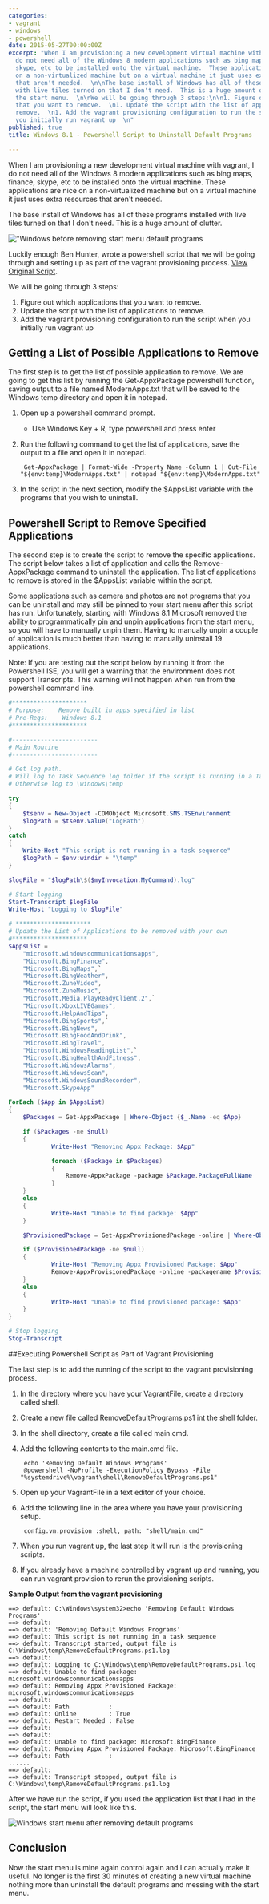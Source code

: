 ```yaml
---
categories:
- vagrant
- windows
- powershell
date: 2015-05-27T00:00:00Z
excerpt: "When I am provisioning a new development virtual machine with vagrant, I
  do not need all of the Windows 8 modern applications such as bing maps, finance,
  skype, etc to be installed onto the virtual machine.  These applications are nice
  on a non-virtualized machine but on a virtual machine it just uses extra resources
  that aren't needed.  \n\nThe base install of Windows has all of these programs installed
  with live tiles turned on that I don't need.  This is a huge amount of clutter in
  the start menu.  \n\nWe will be going through 3 steps:\n\n1. Figure out which applications
  that you want to remove.  \n1. Update the script with the list of applications to
  remove.  \n1. Add the vagrant provisioning configuration to run the script when
  you initially run vagrant up  \n"
published: true
title: Windows 8.1 - Powershell Script to Uninstall Default Programs

---
```


When I am provisioning a new development virtual machine with vagrant, I do not need all of the Windows 8 modern applications such as bing maps, finance, skype, etc to be installed onto the virtual machine.  These applications are nice on a non-virtualized machine but on a virtual machine it just uses extra resources that aren't needed.  

The base install of Windows has all of these programs installed with live tiles turned on that I don't need.  This is a huge amount of clutter.  

!["Windows before removing start menu default programs](/images/vagrant/Vagrant-Pre-RemoveDefaultProgramsProvisioning.png)

Luckily enough Ben Hunter, wrote a powershell script that we will be going through and setting up as part of the vagrant provisioning process.    [View Original Script](http://blogs.technet.com/b/deploymentguys/archive/2013/10/21/removing-windows-8-1-built-in-applications.aspx).  

We will be going through 3 steps:

1. Figure out which applications that you want to remove.  
1. Update the script with the list of applications to remove.  
1. Add the vagrant provisioning configuration to run the script when you initially run vagrant up  

## Getting a List of Possible Applications to Remove 

The first step is to get the list of possible application to remove.  We are going to get this list by running the Get-AppxPackage powershell function,  saving output to a file named ModernApps.txt that will be saved to the Windows temp directory and open it in notepad.  

1. Open up a powershell command prompt.
	* Use Windows Key + R, type powershell and press enter
	
1. Run the following command to get the list of applications, save the output to a file and open it in notepad.

		Get-AppxPackage | Format-Wide -Property Name -Column 1 | Out-File "${env:temp}\ModernApps.txt" | notepad "${env:temp}\ModernApps.txt"
		
1. In the script in the next section, modify the $AppsList variable with the programs that you wish to uninstall.

## Powershell Script to Remove Specified Applications
 
The second step is to create the script to remove the specific applications.  The script below takes a list of application and calls the Remove-AppxPackage command to uninstall the application.  The list of applications to remove is stored in the $AppsList variable within the script.
 
Some applications such as camera and photos are not programs that you can be uninstall and may still be pinned to your start menu after this script has run.  Unfortunately, starting with Windows 8.1 Microsoft removed the ability to programmatically pin and unpin applications from the start menu, so you will have to manually unpin them.  Having to manually unpin a couple of application is much better than having to manually uninstall 19 applications.  

Note:  If you are testing out the script below by running it from the Powershell ISE, you will get a warning that the environment does not support Transcripts.  This warning will not happen when run from the powershell command line.

```powershell
#********************* 
# Purpose:    Remove built in apps specified in list 
# Pre-Reqs:    Windows 8.1 
#********************* 

#------------------------ 
# Main Routine 
#------------------------

# Get log path. 
# Will log to Task Sequence log folder if the script is running in a Task Sequence 
# Otherwise log to \windows\temp

try
{
	$tsenv = New-Object -COMObject Microsoft.SMS.TSEnvironment	
	$logPath = $tsenv.Value("LogPath")
}
catch
{
	Write-Host "This script is not running in a task sequence"	
	$logPath = $env:windir + "\temp"
}

$logFile = "$logPath\$($myInvocation.MyCommand).log"

# Start logging
Start-Transcript $logFile
Write-Host "Logging to $logFile"

# ********************* 
# Update the List of Applications to be removed with your own
#********************* 
$AppsList = 
	"microsoft.windowscommunicationsapps",
	"Microsoft.BingFinance",
	"Microsoft.BingMaps",`
	"Microsoft.BingWeather",
	"Microsoft.ZuneVideo",
	"Microsoft.ZuneMusic",
	"Microsoft.Media.PlayReadyClient.2",`
	"Microsoft.XboxLIVEGames",
	"Microsoft.HelpAndTips",
	"Microsoft.BingSports",`
	"Microsoft.BingNews",
	"Microsoft.BingFoodAndDrink",
	"Microsoft.BingTravel",
	"Microsoft.WindowsReadingList",`
	"Microsoft.BingHealthAndFitness",
	"Microsoft.WindowsAlarms",
	"Microsoft.WindowsScan",
	"Microsoft.WindowsSoundRecorder",
	"Microsoft.SkypeApp"

ForEach ($App in $AppsList)
{
	$Packages = Get-AppxPackage | Where-Object {$_.Name -eq $App}

	if ($Packages -ne $null)
	{
			Write-Host "Removing Appx Package: $App"

			foreach ($Package in $Packages)
			{
				Remove-AppxPackage -package $Package.PackageFullName	
			}
	}
	else	
	{
			Write-Host "Unable to find package: $App"
	}

	$ProvisionedPackage = Get-AppxProvisionedPackage -online | Where-Object {$_.displayName -eq $App}

	if ($ProvisionedPackage -ne $null)
	{
			Write-Host "Removing Appx Provisioned Package: $App"
			Remove-AppxProvisionedPackage -online -packagename $ProvisionedPackage.PackageName
	}
	else
	{
			Write-Host "Unable to find provisioned package: $App"
	}
}

# Stop logging	
Stop-Transcript
```

##Executing Powershell Script as Part of Vagrant Provisioning

The last step is to add the running of the script to the vagrant provisioning process.

1. In the directory where you have your VagrantFile, create a directory called shell.
1. Create a new file called RemoveDefaultPrograms.ps1 int the shell folder.
1. In the shell directory, create a file called main.cmd.
1. Add the following contents to the main.cmd file.

		echo 'Removing Default Windows Programs'		
		@powershell -NoProfile -ExecutionPolicy Bypass -File "%systemdrive%\vagrant\shell\RemoveDefaultPrograms.ps1"
		
1. Open up your VagrantFile in a text editor of your choice.
1. Add the following line in the area where you have your provisioning setup.
     
		config.vm.provision :shell, path: "shell/main.cmd" 
		
1. When you run vagrant up, the last step it will run is the provisioning scripts.
1. If you already have a machine controlled by vagrant up and running, you can run vagrant provision to rerun the provisioning scripts.

**Sample Output from the vagrant provisioning**

	==> default: C:\Windows\system32>echo 'Removing Default Windows Programs'
	==> default:
	==> default: 'Removing Default Windows Programs'
	==> default: This script is not running in a task sequence
	==> default: Transcript started, output file is C:\Windows\temp\RemoveDefaultPrograms.ps1.log
	==> default:
	==> default: Logging to C:\Windows\temp\RemoveDefaultPrograms.ps1.log
	==> default: Unable to find package: microsoft.windowscommunicationsapps
	==> default: Removing Appx Provisioned Package: microsoft.windowscommunicationsapps
	==> default:
	==> default: Path           :
	==> default: Online         : True
	==> default: Restart Needed : False
	==> default:
	==> default:
	==> default: Unable to find package: Microsoft.BingFinance
	==> default: Removing Appx Provisioned Package: Microsoft.BingFinance
	==> default: Path           :
	......
	==> default:
	==> default: Transcript stopped, output file is C:\Windows\temp\RemoveDefaultPrograms.ps1.log

After we have run the script, if you used the application list that I had in the script, the start menu will look like this.  

![Windows start menu after removing default programs](/images/vagrant/Vagrant-Post-RemoveDefaultProgramsProvisioning.png)

## Conclusion

Now the start menu is mine again control again and I can actually make it useful.  No longer is the first 30 minutes of creating a new virtual machine nothing more than uninstall the default programs and messing with the start menu.     
